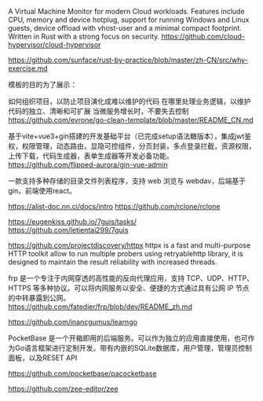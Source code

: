 


A Virtual Machine Monitor for modern Cloud workloads. Features include CPU, memory and device hotplug, support for running Windows and Linux guests, device offload with vhost-user and a minimal compact footprint. Written in Rust with a strong focus on security.
https://github.com/cloud-hypervisor/cloud-hypervisor


https://github.com/sunface/rust-by-practice/blob/master/zh-CN/src/why-exercise.md

模板的目的为了展示：

如何组织项目，以防止项目演化成难以维护的代码
在哪里处理业务逻辑，以维护代码的独立、清晰和可扩展
当微服务增长时，不要失去控制
https://github.com/evrone/go-clean-template/blob/master/README_CN.md


基于vite+vue3+gin搭建的开发基础平台（已完成setup语法糖版本），集成jwt鉴权，权限管理，动态路由，显隐可控组件，分页封装，多点登录拦截，资源权限，上传下载，代码生成器，表单生成器等开发必备功能。
https://github.com/flipped-aurora/gin-vue-admin

一款支持多种存储的目录文件列表程序，支持 web 浏览与 webdav，后端基于gin，前端使用react。


https://alist-doc.nn.ci/docs/intro
https://github.com/rclone/rclone

https://eugenkiss.github.io/7guis/tasks/
https://github.com/letientai299/7guis

https://github.com/projectdiscovery/httpx
httpx is a fast and multi-purpose HTTP toolkit allow to run multiple probers using retryablehttp library, it is designed to maintain the result reliability with increased threads.

frp 是一个专注于内网穿透的高性能的反向代理应用，支持 TCP、UDP、HTTP、HTTPS 等多种协议。可以将内网服务以安全、便捷的方式通过具有公网 IP 节点的中转暴露到公网。
https://github.com/fatedier/frp/blob/dev/README_zh.md


https://github.com/inancgumus/learngo

PocketBase 是一个开箱即用的后端服务。可以作为独立的应用直接使用，也可作为Go语言框架进行定制开发。带有内嵌的SQLite数据库，用户管理，管理员控制面板，以及RESET API


https://github.com/pocketbase/pacocketbase

https://github.com/zee-editor/zee